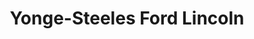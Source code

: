 ---
title: "Yonge-Steeles Ford Lincoln"
url: /vaughan/yonge-steeles-ford-lincoln/
shop: Autohaus
---